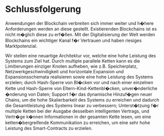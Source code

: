 # Schlussfolgerung

Anwendungen der Blockchain verbreiten sich immer weiter und h�here Anforderungen werden an diese gestellt. Existierenden Blockchains ist es nicht m�glich diese zu erf�llen. Mit der Digitalisierung der Welt werden Blockchains ein wichtiger Kanal f�r Vertrauen und haben riesiges Marktpotenzial.

Wir stellen eine neuartige Architektur vor, welche eine hohe Leistung des Systems zum Ziel hat. Durch multiple parallele Ketten kann es die Limitierungen einziger Knoten aufheben, wie z.B. Speicherplatz, Netzwerkgeschwindigkeit und horizontale Expansion und Expansionsschemata realisieren sowie eine hohe Leistung des Systems erzielen; durch Hash-Sperre von Bl�cken vor und nach einer einzelnen Kette und Hash-Sperre von Eltern-Kind-Kettenbl�cken, unver�nderliche �nderung von Daten; Support f�r das dynamische Hinzuf�gen neuer Chains, um die hohe Skalierbarkeit des Systems zu erreichen und dadurch die Gesamtleistung des Systems linear zu verbessern; Unterst�tzung f�r multiple Ketten bei der Ausgabe desselben intelligenten Vertrags, und Vertr�ge k�nnen Informationen in der gesamten Kette lesen, um eine ketten�bergreifende Kommunikation zu erreichen, um eine sehr hohe Leistung des Smart-Contracts zu erzielen.
